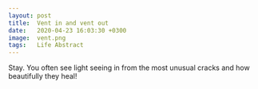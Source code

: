 ```yaml
---
layout: post
title:  Vent in and vent out
date:   2020-04-23 16:03:30 +0300
image:  vent.png
tags:   Life Abstract
---
```

Stay. You often see light seeing in from the most unusual cracks and how beautifully they heal!